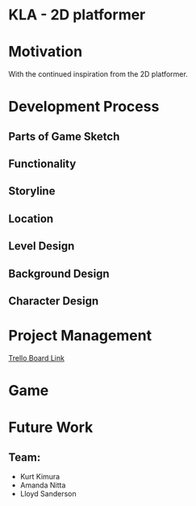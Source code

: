 # KLA - 2D platformer

# Motivation

With the continued inspiration from the 2D platformer. 

# Development Process 

## Parts of Game Sketch

## Functionality 

## Storyline 

## Location 

## Level Design 

## Background Design 

## Character Design


# Project Management

[Trello Board Link](https://trello.com/b/PGbFmQW9/game-design-spring-2025)


# Game


# Future Work


## Team:
- Kurt Kimura
- Amanda Nitta 
- Lloyd Sanderson